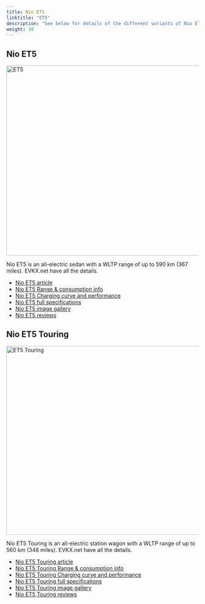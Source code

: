 ```yaml
---
title: Nio ET5
linktitle: "ET5"
description: "See below for details of the different variants of Nio ET5"
weight: 30
---
```

## Nio ET5

<a href="/models/nio/et5/et5/"><img src="https://media.evkx.net/multimedia/models/nio/et5/et5/main_1_st.jpg" width="800" height="497" alt="ET5" ></a>

Nio ET5 is an all-electric sedan with a WLTP range of up to 590 km (367 miles). EVKX.net have all the details. 

- [Nio ET5 article](/models/nio/et5/et5/)
- [Nio ET5 Range & consumption info](/models/nio/et5/et5/rangeandconsumption)
- [Nio ET5 Charging curve and performance](/models/nio/et5/et5/chargingcurve)
- [Nio ET5 full specifications](/models/nio/et5/et5/specifications)
- [Nio ET5 image gallery](/models/nio/et5/et5/gallery)
- [Nio ET5 reviews](/models/nio/et5/et5/reviews)

## Nio ET5 Touring

<a href="/models/nio/et5/et5_touring/"><img src="https://media.evkx.net/multimedia/models/nio/et5/et5_touring/main_1_st.jpg" width="800" height="493" alt="ET5 Touring" ></a>

Nio ET5 Touring is an all-electric station wagon with a WLTP range of up to 560 km (348 miles). EVKX.net have all the details. 

- [Nio ET5 Touring article](/models/nio/et5/et5_touring/)
- [Nio ET5 Touring Range & consumption info](/models/nio/et5/et5_touring/rangeandconsumption)
- [Nio ET5 Touring Charging curve and performance](/models/nio/et5/et5_touring/chargingcurve)
- [Nio ET5 Touring full specifications](/models/nio/et5/et5_touring/specifications)
- [Nio ET5 Touring image gallery](/models/nio/et5/et5_touring/gallery)
- [Nio ET5 Touring reviews](/models/nio/et5/et5_touring/reviews)

